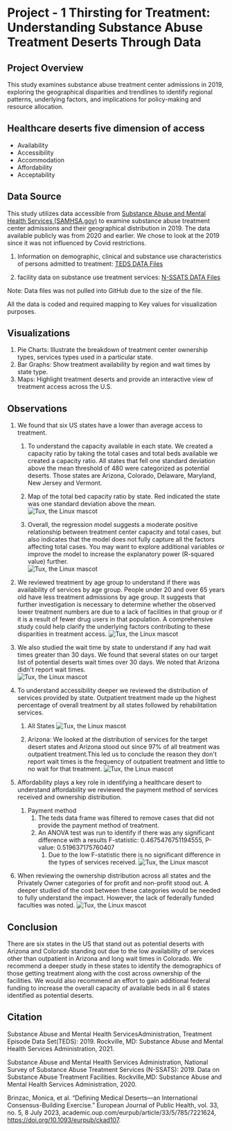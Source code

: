 # Project - 1 Thirsting for Treatment: Understanding Substance Abuse Treatment Deserts Through Data

## Project Overview
This study examines substance abuse treatment center admissions in 2019, exploring the geographical disparities and trendlines to identify regional patterns, underlying factors, and implications for policy-making and resource allocation.

## Healthcare deserts five dimension of access 
- Availability
- Accessibility
- Accommodation
- Affordability 
- Acceptability


## Data Source
 This study utilizes data accessible from [Substance Abuse and Mental Health Services (SAMHSA.gov)](https://www.samhsa.gov) to examine substance abuse treatment center admissions and their geographical distribution in 2019. The data available publicly was from 2020 and earlier.  We chose to look at the 2019 since it was not influenced by Covid restrictions.   

 1.  Information on demographic, clinical and substance use characteristics of persons admitted to treatment: [TEDS DATA Files](https://www.samhsa.gov/data/data-we-collect/teds/datafiles)

 1. facility data on substance use treatment services: [N-SSATS DATA Files](https://www.samhsa.gov/data/data-we-collect/n-ssats/datafiles?puf_id=47343)

 Note: Data files was not pulled into GitHub due to the size of the file.

 All the data is coded and required mapping to Key values for visualization purposes. 

## Visualizations
1.	Pie Charts: Illustrate the breakdown of treatment center ownership types, services types used in a particular state.
1.	Bar Graphs: Show treatment availability by region and wait times by state type.
1.	Maps: Highlight treatment deserts and provide an interactive view of treatment access across the U.S.

 ## Observations

1. We found that six US states have a lower than average access to treatment.
    1.  To understand the capacity available in each state. We created a capacity ratio by taking the total cases and total beds available we created a capacity ratio.  All states that fell one standard deviation above the mean threshold of 480 were  categorized as potential deserts. Those states are Arizona, Colorado, Delaware, Maryland, New Jersey and Vermont. 

    1. Map of the total bed capacity ratio by state. Red indicated the state was one standard deviation above the mean. 
![Tux, the Linux mascot](Image/Ratio_of_Total_Capacity_by_state.png
)
    1. Overall, the regression model suggests a moderate positive relationship between treatment center capacity and total cases, but also indicates that the model does not fully capture all the factors affecting total cases. You may want to explore additional variables or improve the model to increase the explanatory power (R-squared value) further.   
![Tux, the Linux mascot](Image/output_scatter_ration_bed_bystate.png
)

1. We reviewed treatment by age group to understand if there was availability of services by age group. People under 20 and over 65 years old have less treatment admissions by age group.   It suggests that further investigation is necessary to determine whether the observed lower treatment numbers are due to a lack of facilities in that group or if it is a result of fewer drug users in that population. A comprehensive study could help clarify the underlying factors contributing to these disparities in treatment access.
![Tux, the Linux mascot](Image/outputbyage.png
)

1. We also studied the wait time by state to understand if any had wait times greater than 30 days.  We found that several states on our target list of potential deserts wait times over 30 days.  We noted that Arizona didn't report wait times.   
![Tux, the Linux mascot](Image/output_waitGr30days.png
)


1. To understand accessibility deeper we reviewed the distribution of services provided by state.
Outpatient treatment made up the highest percentage of overall treatment by all states followed by rehabilitation services. 
    1. All States
![Tux, the Linux mascot](Image/output_case_disto_by_state.png
)

    1.  Arizona: We looked at the distribution of services for the target desert states and Arizona stood out since 97% of all treatment was outpatient treatment.This led us to conclude the reason they don't report wait times is the frequency of outpatient treatment and little to no wait for that treatment. 
![Tux, the Linux mascot](Image/output_case_distro_by_AZ.png
)

1. Affordability plays a key role in identifying a healthcare desert to understand affordability we reviewed the payment method of services received and ownership distribution.
    1. Payment method
        1. The teds data frame was filtered to remove cases that did not provide the payment method of treatment. 
        1. An ANOVA test was run to identify if there was any significant difference with a results F-statistic: 0.4675476751194555, P-value: 0.519637175760407
            1.  Due to the low F-statistic there is no significant difference in the types of services received. 
![Tux, the Linux mascot](Image/output_sevices_by_ins_type.png)

1. When reviewing the ownership distribution across all states and the Privately Owner categories of for profit and non-profit stood out.   A deeper studied of the cost between these categories would be needed to fully understand the impact.  However, the lack of federally funded faculties was noted. 
![Tux, the Linux mascot](Image/output_ownership_bytype_allstates.png
)

## Conclusion
There are six states in the US that stand out as potential deserts with Arizona and Colorado standing out due to the low availability of services other than outpatient in Arizona and long wait times in Colorado.   We recommend a deeper study in these states to identify the demographics of those getting treatment along with the cost across ownership of the facilities.  We would also recommend an effort to gain additional federal funding to increase the overall capacity of available beds in all 6 states identified as potential deserts. 

## Citation
Substance Abuse and Mental Health ServicesAdministration, Treatment Episode Data Set(TEDS): 2019. Rockville, MD: Substance Abuse and Mental Health Services Administration, 2021.

Substance Abuse and Mental Health Services Administration, National Survey of Substance Abuse Treatment Services (N-SSATS): 2019. Data on Substance Abuse Treatment Facilities. Rockville,MD: Substance Abuse and Mental Health Services Administration, 2020.

Brinzac, Monica, et al. “Defining Medical Deserts—an International Consensus-Building Exercise.” European Journal of Public Health, vol. 33, no. 5, 8 July 2023, academic.oup.com/eurpub/article/33/5/785/7221624, https://doi.org/10.1093/eurpub/ckad107.


